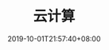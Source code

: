 ---
weight: 11
title: "云计算"
description: ""
date: 2019-10-01T21:57:40+08:00
lastmod: 2020-01-01T16:45:40+08:00
draft: true
ico: '<svg class="icon" aria-hidden="true"><use xlink:href="#icon-wenzhang"></use></svg>'
news: ["GameFi"]
hidePage: true
---
